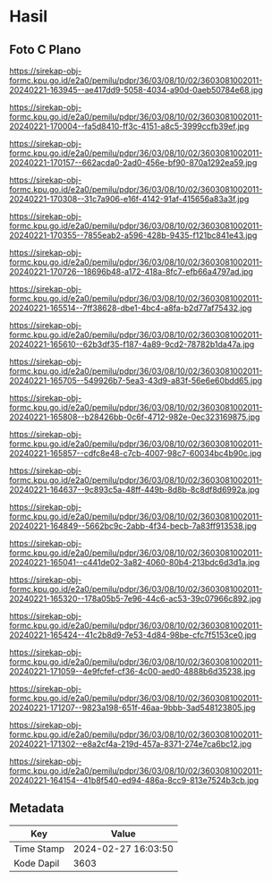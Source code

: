 # Hasil

## Foto C Plano

https://sirekap-obj-formc.kpu.go.id/e2a0/pemilu/pdpr/36/03/08/10/02/3603081002011-20240221-163945--ae417dd9-5058-4034-a90d-0aeb50784e68.jpg

https://sirekap-obj-formc.kpu.go.id/e2a0/pemilu/pdpr/36/03/08/10/02/3603081002011-20240221-170004--fa5d8410-ff3c-4151-a8c5-3999ccfb39ef.jpg

https://sirekap-obj-formc.kpu.go.id/e2a0/pemilu/pdpr/36/03/08/10/02/3603081002011-20240221-170157--662acda0-2ad0-456e-bf90-870a1292ea59.jpg

https://sirekap-obj-formc.kpu.go.id/e2a0/pemilu/pdpr/36/03/08/10/02/3603081002011-20240221-170308--31c7a906-e16f-4142-91af-415656a83a3f.jpg

https://sirekap-obj-formc.kpu.go.id/e2a0/pemilu/pdpr/36/03/08/10/02/3603081002011-20240221-170355--7855eab2-a596-428b-9435-f121bc841e43.jpg

https://sirekap-obj-formc.kpu.go.id/e2a0/pemilu/pdpr/36/03/08/10/02/3603081002011-20240221-170726--18696b48-a172-418a-8fc7-efb66a4797ad.jpg

https://sirekap-obj-formc.kpu.go.id/e2a0/pemilu/pdpr/36/03/08/10/02/3603081002011-20240221-165514--7ff38628-dbe1-4bc4-a8fa-b2d77af75432.jpg

https://sirekap-obj-formc.kpu.go.id/e2a0/pemilu/pdpr/36/03/08/10/02/3603081002011-20240221-165610--62b3df35-f187-4a89-9cd2-78782b1da47a.jpg

https://sirekap-obj-formc.kpu.go.id/e2a0/pemilu/pdpr/36/03/08/10/02/3603081002011-20240221-165705--549926b7-5ea3-43d9-a83f-56e6e60bdd65.jpg

https://sirekap-obj-formc.kpu.go.id/e2a0/pemilu/pdpr/36/03/08/10/02/3603081002011-20240221-165808--b28426bb-0c6f-4712-982e-0ec323169875.jpg

https://sirekap-obj-formc.kpu.go.id/e2a0/pemilu/pdpr/36/03/08/10/02/3603081002011-20240221-165857--cdfc8e48-c7cb-4007-98c7-60034bc4b90c.jpg

https://sirekap-obj-formc.kpu.go.id/e2a0/pemilu/pdpr/36/03/08/10/02/3603081002011-20240221-164637--9c893c5a-48ff-449b-8d8b-8c8df8d6992a.jpg

https://sirekap-obj-formc.kpu.go.id/e2a0/pemilu/pdpr/36/03/08/10/02/3603081002011-20240221-164849--5662bc9c-2abb-4f34-becb-7a83ff913538.jpg

https://sirekap-obj-formc.kpu.go.id/e2a0/pemilu/pdpr/36/03/08/10/02/3603081002011-20240221-165041--c441de02-3a82-4060-80b4-213bdc6d3d1a.jpg

https://sirekap-obj-formc.kpu.go.id/e2a0/pemilu/pdpr/36/03/08/10/02/3603081002011-20240221-165320--178a05b5-7e96-44c6-ac53-39c07966c892.jpg

https://sirekap-obj-formc.kpu.go.id/e2a0/pemilu/pdpr/36/03/08/10/02/3603081002011-20240221-165424--41c2b8d9-7e53-4d84-98be-cfc7f5153ce0.jpg

https://sirekap-obj-formc.kpu.go.id/e2a0/pemilu/pdpr/36/03/08/10/02/3603081002011-20240221-171059--4e9fcfef-cf36-4c00-aed0-4888b6d35238.jpg

https://sirekap-obj-formc.kpu.go.id/e2a0/pemilu/pdpr/36/03/08/10/02/3603081002011-20240221-171207--9823a198-651f-46aa-9bbb-3ad548123805.jpg

https://sirekap-obj-formc.kpu.go.id/e2a0/pemilu/pdpr/36/03/08/10/02/3603081002011-20240221-171302--e8a2cf4a-219d-457a-8371-274e7ca6bc12.jpg

https://sirekap-obj-formc.kpu.go.id/e2a0/pemilu/pdpr/36/03/08/10/02/3603081002011-20240221-164154--41b8f540-ed94-486a-8cc9-813e7524b3cb.jpg


## Metadata

| Key        | Value               |
| ---------- | ------------------- |
| Time Stamp | 2024-02-27 16:03:50 |
| Kode Dapil | 3603                |




